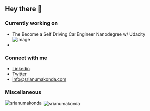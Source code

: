 ## Hey there 👋

### Currently working on
- The Become a Self Driving Car Engineer Nanodegree w/ Udacity
![image](https://s3.us-west-2.amazonaws.com/secure.notion-static.com/44e54bbe-3e7d-4eff-b99f-96743e60bf02/solidYellowLeft_Trim.gif?X-Amz-Algorithm=AWS4-HMAC-SHA256&X-Amz-Credential=AKIAT73L2G45O3KS52Y5%2F20210303%2Fus-west-2%2Fs3%2Faws4_request&X-Amz-Date=20210303T141209Z&X-Amz-Expires=86400&X-Amz-Signature=9afd57eaddb681429c82b5507c34863cbf054e39cb54b05fd1ec3713fea6134f&X-Amz-SignedHeaders=host&response-content-disposition=filename%20%3D%22solidYellowLeft_Trim.gif%22)
- 

### Connect with me
- <a href="https://www.linkedin.com/in/srianumakonda/">Linkedin</a>
- <a href="https://twitter.com/srianumakonda">Twitter</a>
- info@srianumakonda.com

### Miscellaneous

<p><img align="left" src="https://github-readme-stats.vercel.app/api/top-langs?username=srianumakonda&show_icons=true&locale=en&layout=compact" alt="srianumakonda" /></p>

<p>&nbsp;<img align="center" src="https://github-readme-stats.vercel.app/api?username=srianumakonda&show_icons=true&locale=en" alt="srianumakonda" /></p>
